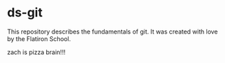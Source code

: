 # ds-git

This repository describes the fundamentals of git. It was created with love by the Flatiron School.

zach is pizza brain!!!
